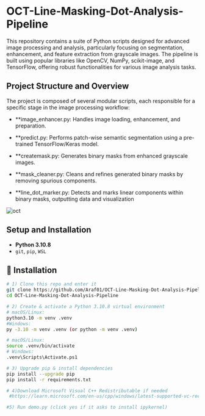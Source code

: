 # OCT-Line-Masking-Dot-Analysis-Pipeline

This repository contains a suite of Python scripts designed for advanced image processing and analysis, particularly focusing on segmentation, enhancement, and feature extraction from grayscale images. The pipeline is built using popular libraries like OpenCV, NumPy, scikit-image, and TensorFlow, offering robust functionalities for various image analysis tasks.

## Project Structure and Overview
The project is composed of several modular scripts, each responsible for a specific stage in the image processing workflow:

- **image_enhancer.py: Handles image loading, enhancement, and preparation.

- **predict.py: Performs patch-wise semantic segmentation using a pre-trained TensorFlow/Keras model.

- **createmask.py: Generates binary masks from enhanced grayscale images.

- **mask_cleaner.py: Cleans and refines generated binary masks by removing spurious components.

- **line_dot_marker.py: Detects and marks linear components within binary masks, outputting data and visualization

![oct](https://github.com/user-attachments/assets/f17775c8-4728-4138-9f65-0e8d5fd4b134)

## Setup and Installation
- **Python 3.10.8**  
- `git`, `pip`, `WSL`

## 🔧 Installation
```bash
# 1) Clone this repo and enter it
git clone https://github.com/Araf01/OCT-Line-Masking-Dot-Analysis-Pipeline.git
cd OCT-Line-Masking-Dot-Analysis-Pipeline

# 2) Create & activate a Python 3.10.8 virtual environment
# macOS/Linux:
python3.10 -m venv .venv
#Windows:
py -3.10 -m venv .venv (or python -m venv .venv)

# macOS/Linux:
source .venv/bin/activate
# Windows:
.venv\Scripts\Activate.ps1

# 3) Upgrade pip & install dependencies
pip install --upgrade pip 
pip install -r requirements.txt

# 4)Download Microsoft Visual C++ Redistributable if needed
 #https://learn.microsoft.com/en-us/cpp/windows/latest-supported-vc-redist?view=msvc-170

#5) Run demo.py (click yes if it asks to install ipykernel)
```
